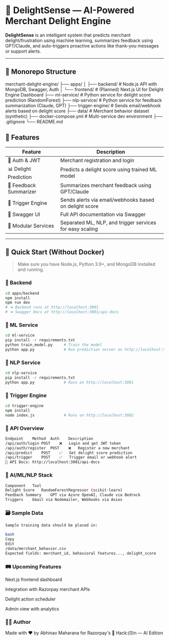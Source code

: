# 🚀 DelightSense — AI-Powered Merchant Delight Engine

**DelightSense** is an intelligent system that predicts merchant delight/frustration using machine learning, summarizes feedback using GPT/Claude, and auto-triggers proactive actions like thank-you messages or support alerts.

---

## 📁 Monorepo Structure

merchant-delight-engine/
├── apps/
│   ├── backend/            # Node.js API with MongoDB, Swagger, Auth
│   └── frontend/           # (Planned) Next.js UI for Delight Engine Dashboard
├── ml-service/             # Python service for delight score prediction (RandomForest)
├── nlp-service/            # Python service for feedback summarization (Claude, GPT)
├── trigger-engine/         # Sends email/webhook alerts based on delight score
├── data/                   # Merchant behavior dataset (synthetic)
├── docker-compose.yml      # Multi-service dev environment
├── .gitignore
└── README.md


## 🧠 Features

| Feature               | Description                                                              |
|------------------------|--------------------------------------------------------------------------|
| 🔐 Auth & JWT          | Merchant registration and login                                          |
| 📊 Delight Prediction  | Predicts a delight score using trained ML model                          |
| 💬 Feedback Summarizer | Summarizes merchant feedback using GPT/Claude                            |
| 🎯 Trigger Engine      | Sends alerts via email/webhooks based on delight score                  |
| 📘 Swagger UI          | Full API documentation via Swagger                                       |
| 🧩 Modular Services     | Separated ML, NLP, and trigger services for easy scaling                 |

---

## 🚀 Quick Start (Without Docker)

> Make sure you have Node.js, Python 3.9+, and MongoDB installed and running.

### 🔹 Backend

```bash
cd apps/backend
npm install
npm run dev
# ➜ Backend runs at http://localhost:3001
# ➜ Swagger Docs at http://localhost:3001/api-docs
```

### 🔹 ML Service

```bash
cd ml-service
pip install -r requirements.txt
python train_model.py     # Train the model
python app.py             # Run prediction server on http://localhost:5000
```

### 🔹 NLP Service

```bash
cd nlp-service
pip install -r requirements.txt
python app.py             # Runs on http://localhost:5001
```

### 🔹 Trigger Engine
```bash
cd trigger-engine
npm install
node index.js             # Runs on http://localhost:3002
```

### 🔑 API Overview

```bash
Endpoint	Method	Auth	Description
/api/auth/login	POST	❌	Login and get JWT token
/api/auth/register	POST	❌	Register a new merchant
/api/predict	POST	✅	Get delight score prediction
/api/trigger	POST	✅	Trigger email or webhook alert
📘 API Docs: http://localhost:3001/api-docs
```

### 🧠 AI/ML/NLP Stack
```bash
Component	Tool
Delight Score	RandomForestRegressor (scikit-learn)
Feedback Summary	GPT via Azure OpenAI, Claude via Bedrock
Triggers	Email via Nodemailer, Webhooks via Axios
```

### 🗃️ Sample Data
```bash
Sample training data should be placed in:

bash
Copy
Edit
/data/merchant_behavior.csv
Expected fields: merchant_id, behavioral features..., delight_score
```

### 🛤️ Upcoming Features
 Next.js frontend dashboard

 Integration with Razorpay merchant APIs

 Delight action scheduler

 Admin view with analytics

### 👨‍💻 Author
Made with ❤️ by Abhinav Maharana
for Razorpay's 🤖 Hack:(0)n — AI Edition